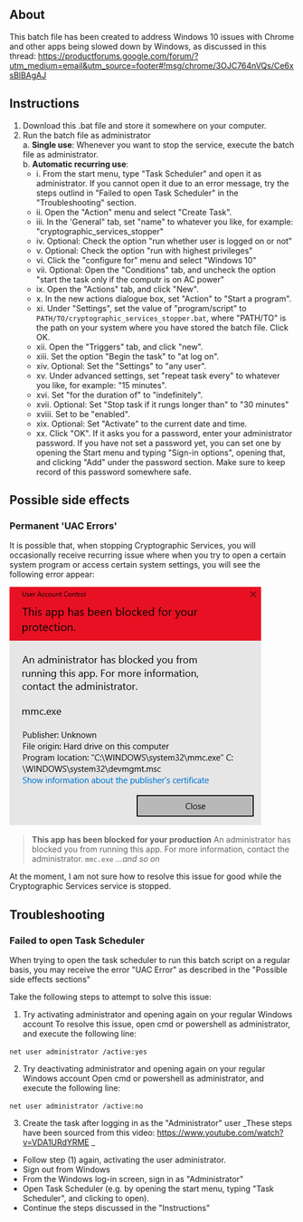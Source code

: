 ## About
This batch file has been created to address Windows 10 issues with Chrome and other apps being slowed down by Windows, as discussed in this thread: 
https://productforums.google.com/forum/?utm_medium=email&utm_source=footer#!msg/chrome/3OJC764nVQs/Ce6xsBlBAgAJ

## Instructions
1. Download this .bat file and store it somewhere on your computer.  
2. Run the batch file as administrator  
  a. **Single use**: Whenever you want to stop the service, execute the batch file as administrator.  
  b. **Automatic recurring use**:  
    - i. From the start menu, type "Task Scheduler" and open it as administrator. If you cannot open it due to an error message, try the steps outlind in "Failed to open Task Scheduler" in the "Troubleshooting" section.
    - ii. Open the "Action" menu and select "Create Task".  
    - iii. In the 'General" tab, set "name" to whatever you like, for example: "cryptographic_services_stopper"
    - iv. Optional: Check the option "run whether user is logged on or not"
    - v. Optional: Check the option "run with highest privileges"
    - vi. Click the "configure for" menu and select  "Windows 10"
    - vii. Optional: Open the "Conditions" tab, and uncheck the option "start the task only if the computr is on AC power"
    - ix. Open the "Actions" tab, and click "New".
    - x. In the new actions dialogue box, set "Action" to "Start a program".
    - xi. Under "Settings", set the value of "program/script" to `PATH/TO/cryptographic_services_stopper.bat`, where "PATH/TO" is the path on your system where you have stored the batch file. Click OK.
    - xii. Open the "Triggers" tab, and click "new".
    - xiii. Set the option "Begin the task" to "at log on".
    - xiv. Optional: Set the "Settings" to "any user".
    - xv. Under advanced settings, set "repeat task every" to whatever you like, for example: "15 minutes".
    - xvi. Set "for the duration of" to "indefinitely".
    - xvii. Optional: Set "Stop task if it rungs longer than" to "30 minutes"
    - xviii. Set to be "enabled".
    - xix. Optional: Set "Activate" to the current date and time.
    - xx. Click "OK". If it asks you for a password, enter your administrator password. If you have not set a password yet, you can set one by opening the Start menu and typing "Sign-in options", opening that, and clicking "Add" under the password section. Make sure to keep record of this password somewhere safe.

## Possible side effects
### Permanent 'UAC Errors'
It is possible that, when stopping Cryptographic Services, you will occasionally receive recurring issue where when you try to open a certain system program or access certain system settings, you will see the following error appear:

![uac_error.png](docs/static/uac_error.png)

> **This app has been blocked for your production**
> An administrator has blocked you from running this app. For more information, contact the administrator.
> `mmc.exe`
_...and so on_

At the moment, I am not sure how to resolve this issue for good while the Cryptographic Services service is stopped.

## Troubleshooting
### Failed to open Task Scheduler
When trying to open the task scheduler to run this batch script on a regular basis, you may receive the error "UAC Error" as described in the "Possible side effects sections"

Take the following steps to attempt to solve this issue:
1. Try activating administrator and opening again on your regular Windows account
To resolve this issue, open cmd or powershell as administrator, and execute the following line:

`net user administrator /active:yes`

2. Try deactivating administrator and opening again on your regular Windows account
Open cmd or powershell as administrator, and execute the following line:

`net user administrator /active:no`

3. Create the task after logging in as the "Administrator" user
_These steps have been sourced from this video: https://www.youtube.com/watch?v=VDA1URdYRME _

- Follow step (1) again, activating the user administrator.
- Sign out from Windows
- From the Windows log-in screen, sign in as "Administrator"
- Open Task Scheduler (e.g. by opening the start menu, typing "Task Scheduler", and clicking to open).
- Continue the steps discussed in the "Instructions"
